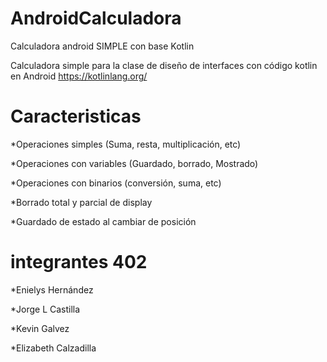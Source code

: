# AndroidCalculadora

Calculadora android SIMPLE con base Kotlin

Calculadora simple para la clase de diseño de interfaces con código kotlin en Android
https://kotlinlang.org/

# Caracteristicas

*Operaciones simples (Suma, resta, multiplicación, etc)

*Operaciones con variables (Guardado, borrado, Mostrado)

*Operaciones con binarios (conversión, suma, etc)

*Borrado total y parcial de display

*Guardado de estado al cambiar de posición

# integrantes 402

*Enielys Hernández

*Jorge L Castilla

*Kevin Galvez

*Elizabeth Calzadilla

